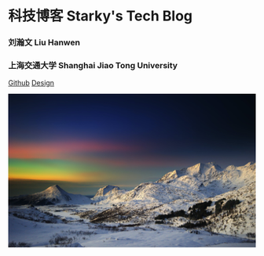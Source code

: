 <!-- _coverpage.md -->

# 科技博客 Starky's Tech Blog

### 刘瀚文 Liu Hanwen

### 上海交通大学 Shanghai Jiao Tong University

[Github](https://github.com/david990917/Starky-Docsify)
[Design](/my-own-docsify/)

![](_coverpage/cover.jpeg)
